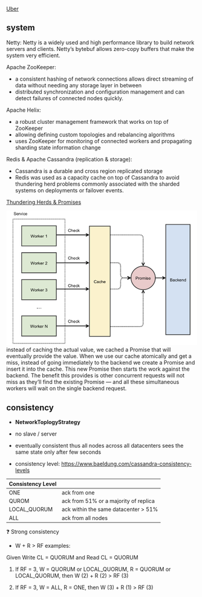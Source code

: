 
[Uber](https://www.uber.com/blog/real-time-push-platform/)


## system


Netty: Netty is a widely used and high performance library to build network servers and clients. Netty’s bytebuf allows zero-copy buffers that make the system very efficient.

Apache ZooKeeper:
- a consistent hashing of network connections allows direct streaming of data without needing any storage layer in between
- distributed synchronization and configuration management and can detect failures of connected nodes quickly.

Apache Helix:
-  a robust cluster management framework that works on top of ZooKeeper
- allowing defining custom topologies and rebalancing algorithms
- uses ZooKeeper for monitoring of connected workers and propagating sharding state information change

Redis & Apache Cassandra (replication & storage):
- Cassandra is a durable and cross region replicated storage
- Redis was used as a capacity cache on top of Cassandra to avoid thundering herd problems commonly associated with the sharded systems on deployments or failover events.

[Thundering Herds & Promises](https://instagram-engineering.com/thundering-herds-promises-82191c8af57d)

![](./pics/thunder-herd.png)
 instead of caching the actual value, we cached a Promise that will eventually provide the value. When we use our cache atomically and get a miss, instead of going immediately to the backend we create a Promise and insert it into the cache. This new Promise then starts the work against the backend. The benefit this provides is other concurrent requests will not miss as they’ll find the existing Promise — and all these simultaneous workers will wait on the single backend request.


##  consistency

- **NetworkToplogyStrategy**
- no slave / server
- eventually consistent thus all nodes across all datacenters sees the same state only after few seconds


-  consistency level:
https://www.baeldung.com/cassandra-consistency-levels

|  Consistency Level | |
| -- | -- |
| ONE | ack from one |
| QUROM | ack from 51% or a majority of replica |
|  LOCAL_QUORUM | ack within the same datacenter > 51%  |
| ALL| ack from all nodes |


❓ Strong consistency
- W + R > RF
examples:

Given Write CL = QUORUM and Read CL = QUORUM

1) If RF = 3, W = QUORUM or LOCAL_QUORUM, R = QUORUM or LOCAL_QUORUM, then W (2) + R (2) > RF (3)

2) If RF = 3, W = ALL, R = ONE, then W (3) + R (1) > RF (3)
